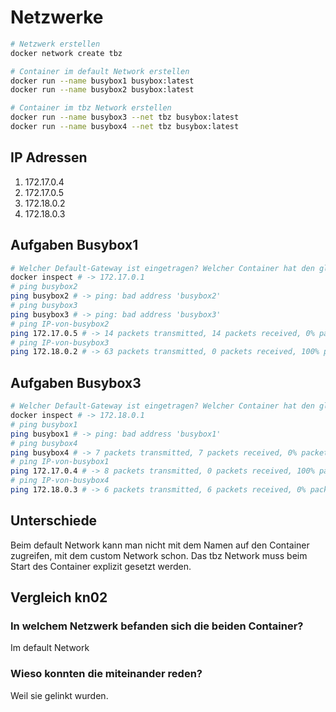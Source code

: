 # Netzwerke
```bash
# Netzwerk erstellen
docker network create tbz

# Container im default Network erstellen
docker run --name busybox1 busybox:latest
docker run --name busybox2 busybox:latest

# Container im tbz Network erstellen 
docker run --name busybox3 --net tbz busybox:latest
docker run --name busybox4 --net tbz busybox:latest
```

## IP Adressen
1. 172.17.0.4
2. 172.17.0.5
3. 172.18.0.2
4. 172.18.0.3

## Aufgaben Busybox1
```bash
# Welcher Default-Gateway ist eingetragen? Welcher Container hat den gleichen?
docker inspect # -> 172.17.0.1
# ping busybox2
ping busybox2 # -> ping: bad address 'busybox2'
# ping busybox3
ping busybox3 # -> ping: bad address 'busybox3'
# ping IP-von-busybox2
ping 172.17.0.5 # -> 14 packets transmitted, 14 packets received, 0% packet loss
# ping IP-von-busybox3
ping 172.18.0.2 # -> 63 packets transmitted, 0 packets received, 100% packet loss
```
## Aufgaben Busybox3
```bash
# Welcher Default-Gateway ist eingetragen? Welcher Container hat den gleichen?
docker inspect # -> 172.18.0.1
# ping busybox1
ping busybox1 # -> ping: bad address 'busybox1'
# ping busybox4
ping busybox4 # -> 7 packets transmitted, 7 packets received, 0% packet loss
# ping IP-von-busybox1
ping 172.17.0.4 # -> 8 packets transmitted, 0 packets received, 100% packet loss
# ping IP-von-busybox4
ping 172.18.0.3 # -> 6 packets transmitted, 6 packets received, 0% packet loss
```
## Unterschiede
Beim default Network kann man nicht mit dem Namen auf den Container zugreifen,
mit dem custom Network schon.
Das tbz Network muss beim Start des Container explizit gesetzt werden.
## Vergleich kn02
### In welchem Netzwerk befanden sich die beiden Container?
Im default Network
### Wieso konnten die miteinander reden?
Weil sie gelinkt wurden.
